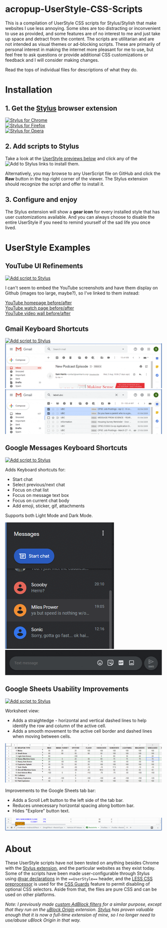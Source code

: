 # acropup-UserStyle-CSS-Scripts
This is a compilation of UserStyle CSS scripts for Stylus/Stylish that make websites I use less annoying. Some sites are too distracting or inconvenient to use as provided, and some features are of no interest to me and just take up space and detract from the content. The scripts are utilitarian and are not intended as visual themes or ad-blocking scripts. These are primarily of personal interest in making the internet more pleasant for me to use, but feel free to ask questions or provide additional CSS customizations or feedback and I will consider making changes.

Read the tops of individual files for descriptions of what they do.

# Installation

## 1. Get the [Stylus] browser extension
[![Stylus for Chrome](https://img.shields.io/badge/Get_Stylus_for-Chrome-blue.svg)][StylusChrome]<br>
[![Stylus for Firefox](https://img.shields.io/badge/Get_Stylus_for-Firefox-orange.svg)][StylusFirefox]<br>
[![Stylus for Opera](https://img.shields.io/badge/Get_Stylus_for-Opera-red.svg)][StylusOpera]

## 2. Add scripts to Stylus
Take a look at the [UserStyle previews below](#UserStyle-Examples) and click any of the ![Add to Stylus](https://img.shields.io/badge/Add_to_Stylus-555555.svg) links to install them.

Alternatively, you may browse to any UserScript file on GitHub and click the **Raw** button in the top right corner of the viewer. The Stylus extension should recognize the script and offer to install it.

## 3. Configure and enjoy
The Stylus extension will show a **gear icon** for every installed style that has user customizations available. And you can always choose to disable the entire UserStyle if you need to remind yourself of the sad life you once lived.

# UserStyle Examples

## YouTube UI Refinements
[![Add script to Stylus](https://img.shields.io/badge/Add_to_Stylus-youtube.user.css-238b8b.svg)][RawYoutube]<br>

I can't seem to embed the YouTube screenshots and have them display on Github (images too large, maybe?), so I've linked to them instead:

[YouTube homepage before/after][YtHome]<br>
[YouTube watch page before/after][YtWatch]<br>
[YouTube video wall before/after][YtWall]<br>

## Gmail Keyboard Shortcuts
[![Add script to Stylus](https://img.shields.io/badge/Add_to_Stylus-gmail--kbd--shortcuts.user.css-238b8b.svg)][RawGmailKbd]<br>
![Gmail read mail view before and after][GmailKbdGif1]<br>
![Gmail inbox before and after][GmailKbdGif2]<br>

## Google Messages Keyboard Shortcuts
[![Add script to Stylus](https://img.shields.io/badge/Add_to_Stylus-google--messages--kbd--shortcuts.user-238b8b.svg)][RawMsgsKbd]<br>

Adds Keyboard shortcuts for:
- Start chat
- Select previous/next chat
- Focus on chat list
- Focus on message text box
- Focus on current chat body
- Add emoji, sticker, gif, attachments

Supports both Light Mode and Dark Mode.

![Google Messages contact list before and after][MsgsKbdGif1]
![Google Messages text box before and after][MsgsKbdGif2]


## Google Sheets Usability Improvements
[![Add script to Stylus](https://img.shields.io/badge/Add_to_Stylus-google--sheets--straightedge.user.css-238b8b.svg)][RawSheets]<br>

Worksheet view:
- Adds a straightedge - horizontal and vertical dashed lines to help identify the row and column of the active cell.
- Adds a smooth movement to the active cell border and dashed lines when moving between cells.

![Google Sheets with straightedge][SheetsGif1]

Improvements to the Google Sheets tab bar:
- Adds a Scroll Left button to the left side of the tab bar.
- Reduces unnecessary horizontal spacing along bottom bar.
- Hides "Explore" button text.

![Google Sheets tab row improvements][SheetsGif2]

# About
These UserStyle scripts have not been tested on anything besides Chrome with the [Stylus extension][StylusChrome], and the particular websites as they exist today. Some of the scripts have been made user-configurable through Stylus using [@var declarations][StylusVar] in the `==UserStyle==` header, and the [LESS CSS preprocessor][LESS] is used for the [CSS Guards] feature to permit disabling of optional CSS selectors. Aside from that, the files are pure CSS and can be used on other platforms.

*Note: I previously made [custom AdBlock filters][1] for a similar purpose, except that they run on the [uBlock Origin] extension. [Stylus] has proven valuable enough that it is now a full-time extension of mine, so I no longer need to use/abuse uBlock Origin in that way.*

[Stylus]: https://add0n.com/stylus.html
[StylusChrome]: https://chrome.google.com/webstore/detail/stylus/clngdbkpkpeebahjckkjfobafhncgmne
[StylusFirefox]: https://addons.mozilla.org/en-US/firefox/addon/styl-us/
[StylusOpera]: https://addons.opera.com/en/extensions/details/stylus/

[StylusVar]: https://github.com/openstyles/stylus/wiki/UserCSS-authors#var
[LESS]: http://lesscss.org/
[CSS Guards]: http://lesscss.org/features/#css-guards-feature

[RawYoutube]: https://raw.githubusercontent.com/acropup/acropup-UserStyle-CSS-Scripts/master/youtube.user.css
[RawGmailKbd]: https://raw.githubusercontent.com/acropup/acropup-UserStyle-CSS-Scripts/master/gmail-kbd-shortcuts.user.css
[RawMsgsKbd]: https://raw.githubusercontent.com/acropup/acropup-UserStyle-CSS-Scripts/master/google-messages-kbd-shortcuts.user
[RawSheets]: https://raw.githubusercontent.com/acropup/acropup-UserStyle-CSS-Scripts/master/google-sheets-straightedge.user

[YtHome]: ./images/youtube_homepage.webp?raw=true "YouTube homepage before and after"
[YtWatch]: ./images/youtube_watch.webp?raw=true "YouTube watch page before and after"
[YtWall]: ./images/youtube_videowall_tiny_test.webp?raw=true "YouTube video wall before and after"
[GmailKbdGif1]: ./images/gmail_read_view.gif "Gmail read mail view before and after"
[GmailKbdGif2]: ./images/gmail_inbox.gif "Gmail inbox before and after"
[MsgsKbdGif1]: ./images/messages_contacts.gif "Google Messages contact list before and after"
[MsgsKbdGif2]: ./images/messages_textbox.gif "Google Messages text box before and after"
[SheetsGif1]: ./images/sheets_straightedge.gif "Google Sheets straightedge for active selection"
[SheetsGif2]: ./images/sheets_tab_row.gif "Google Sheets tab row improvements"

[1]: https://github.com/acropup/acropup-AdBlock-Filters
[uBlock Origin]: https://chrome.google.com/webstore/detail/ublock-origin/cjpalhdlnbpafiamejdnhcphjbkeiagm
